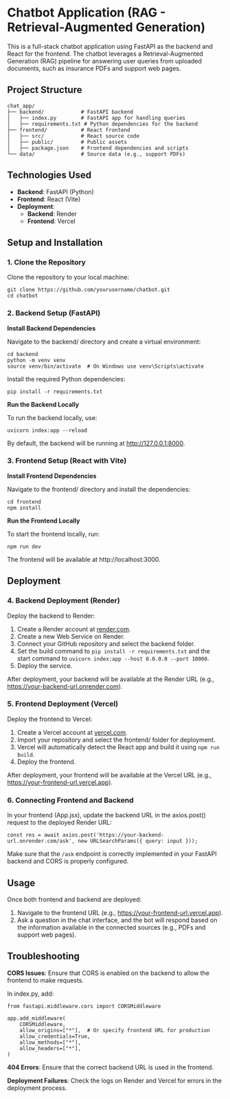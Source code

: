 # Chatbot Application (RAG - Retrieval-Augmented Generation)

This is a full-stack chatbot application using FastAPI as the backend and React for the frontend. The chatbot leverages a Retrieval-Augmented Generation (RAG) pipeline for answering user queries from uploaded documents, such as insurance PDFs and support web pages.

## Project Structure

```
chat_app/
├── backend/            # FastAPI backend
│   ├── index.py        # FastAPI app for handling queries
│   ├── requirements.txt # Python dependencies for the backend
├── frontend/           # React frontend
│   ├── src/            # React source code
│   ├── public/         # Public assets
│   ├── package.json    # Frontend dependencies and scripts
└── data/               # Source data (e.g., support PDFs)
```

## Technologies Used

- **Backend**: FastAPI (Python)
- **Frontend**: React (Vite)
- **Deployment**:
  - **Backend**: Render
  - **Frontend**: Vercel

## Setup and Installation

### 1. Clone the Repository

Clone the repository to your local machine:

```
git clone https://github.com/yourusername/chatbot.git
cd chatbot
```

### 2. Backend Setup (FastAPI)

**Install Backend Dependencies**

Navigate to the backend/ directory and create a virtual environment:

```
cd backend
python -m venv venv
source venv/bin/activate  # On Windows use venv\Scripts\activate
```

Install the required Python dependencies:

```
pip install -r requirements.txt
```

**Run the Backend Locally**

To run the backend locally, use:

```
uvicorn index:app --reload
```

By default, the backend will be running at http://127.0.0.1:8000.

### 3. Frontend Setup (React with Vite)

**Install Frontend Dependencies**

Navigate to the frontend/ directory and install the dependencies:

```
cd frontend
npm install
```

**Run the Frontend Locally**

To start the frontend locally, run:

```
npm run dev
```

The frontend will be available at http://localhost:3000.

## Deployment

### 4. Backend Deployment (Render)

Deploy the backend to Render:

1. Create a Render account at [render.com](https://render.com).
2. Create a new Web Service on Render.
3. Connect your GitHub repository and select the backend folder.
4. Set the build command to `pip install -r requirements.txt` and the start command to `uvicorn index:app --host 0.0.0.0 --port 10000`.
5. Deploy the service.

After deployment, your backend will be available at the Render URL (e.g., https://your-backend-url.onrender.com).

### 5. Frontend Deployment (Vercel)

Deploy the frontend to Vercel:

1. Create a Vercel account at [vercel.com](https://vercel.com).
2. Import your repository and select the frontend/ folder for deployment.
3. Vercel will automatically detect the React app and build it using `npm run build`.
4. Deploy the frontend.

After deployment, your frontend will be available at the Vercel URL (e.g., https://your-frontend-url.vercel.app).

### 6. Connecting Frontend and Backend

In your frontend (App.jsx), update the backend URL in the axios.post() request to the deployed Render URL:

```
const res = await axios.post('https://your-backend-url.onrender.com/ask', new URLSearchParams({ query: input }));
```

Make sure that the `/ask` endpoint is correctly implemented in your FastAPI backend and CORS is properly configured.

## Usage

Once both frontend and backend are deployed:

1. Navigate to the frontend URL (e.g., https://your-frontend-url.vercel.app).
2. Ask a question in the chat interface, and the bot will respond based on the information available in the connected sources (e.g., PDFs and support web pages).

## Troubleshooting

**CORS Issues**: Ensure that CORS is enabled on the backend to allow the frontend to make requests.

In index.py, add:

```
from fastapi.middleware.cors import CORSMiddleware

app.add_middleware(
    CORSMiddleware,
    allow_origins=["*"],  # Or specify frontend URL for production
    allow_credentials=True,
    allow_methods=["*"],
    allow_headers=["*"],
)
```

**404 Errors**: Ensure that the correct backend URL is used in the frontend.

**Deployment Failures**: Check the logs on Render and Vercel for errors in the deployment process.
